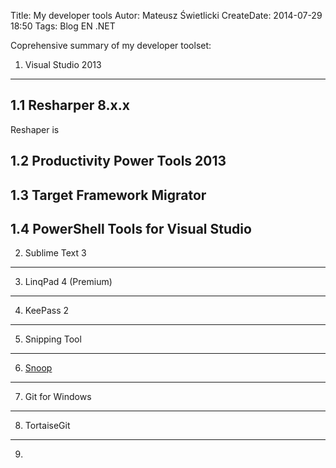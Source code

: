 Title: My developer tools
Autor: Mateusz Świetlicki
CreateDate: 2014-07-29 18:50
Tags:	Blog
		EN
		.NET

Coprehensive summary of my developer toolset:

1. Visual Studio 2013
---------------------

1.1 Resharper 8.x.x
------------------
Reshaper is 

1.2 Productivity Power Tools 2013
---------------------------------

1.3 Target Framework Migrator
-----------------------------

1.4 PowerShell Tools for Visual Studio
--------------------------------------

2. Sublime Text 3
-----------------


3. LinqPad 4 (Premium)
------------


4. KeePass 2
------------

5. Snipping Tool
----------------

6. [Snoop](http://snoopwpf.codeplex.com)
--------

7. Git for Windows
------------------

8. TortaiseGit
--------------

9.
